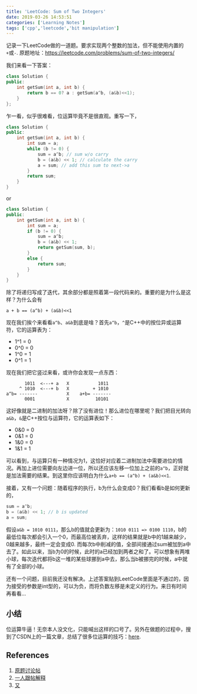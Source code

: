 ```yaml
---
title: 'LeetCode: Sum of Two Integers'
date: 2019-03-26 14:53:51
categories: ['Learning Notes']
tags: ['cpp','leetcode','bit manipulation']
---
```


记录一下LeetCode做的一道题。要求实现两个整数的加法，但不能使用内置的`+`或`-`. 原题地址：https://leetcode.com/problems/sum-of-two-integers/

我们来看一下答案：
```c++
class Solution {
public:
    int getSum(int a, int b) {
        return b == 0? a : getSum(a^b, (a&b)<<1);
    }
};
```

乍一看，似乎很难看，位运算毕竟不是很直观。重写一下，
```c++
class Solution {
public:
    int getSum(int a, int b) {
        int sum = a;
        while (b != 0) {
            sum = a^b; // sum w/o carry
            b = (a&b) << 1; // calculate the carry
            a = sum; // add this sum to next->a
        }
        return sum;
    }
}
```
or
```c++
class Solution {
public:
    int getSum(int a, int b) {
        int sum = a;
        if (b != 0) {
            sum = a^b;
            b = (a&b) << 1;
            return getSum(sum, b);
        }
        else {
            return sum;
        }
    }
}
```
除了将递归写成了迭代，其余部分都是照着第一段代码来的。重要的是为什么是这样？为什么会有
```
a + b == (a^b) + (a&b)<<1
```

现在我们挨个来看看`a^b`、`a&b`到底是啥？首先`a^b`，`^`是C++中的按位异或运算符，它的运算表为：

- 1^1 = 0
- 0^0 = 0
- 1^0 = 1
- 0^1 = 1

现在我们把它竖过来看，或许你会发现一点东西：
```
       1011  <---+ a   X           1011
     ^ 1010  <---+ b   X         + 1010
a^b= -------           X    a+b= -------
       0001            X          10101
```
这好像就是二进制的加法呀？除了没有进位！那么进位在哪里呢？我们把目光转向`a&b`，`&`是C++按位与运算符，它的运算表如下：

- 0&0 = 0
- 0&1 = 0
- 1&0 = 0
- 1&1 = 1

可以看到，与运算只有一种情况为1，这恰好对应着二进制加法中需要进位的情况。再加上进位需要向左边进一位，所以还应该左移一位加上之前的`a^b`，正好就是加法需要的结果。到这里你应该明白为什么`a+b == (a^b) + (a&b)<<1`.

接着，又有一个问题：随着程序的执行，b为什么会变成0？我们看看b是如何更新的，
```c++
sum = a^b;
b = (a&b) << 1; // b is updated
a = sum;
```
假设`a&b = 1010 0111`，那么b的值就会更新为：`1010 0111 => 0100 1110`，b的最低位每次都会引入一个0，而最高位被丢弃，这样的结果就是b中的1越来越少，0越来越多，最终一定会变成0. 而每次b中削减的值，全部间接通过sum被加到a中去了。如此以来，当b为0的时候，此时的a已经加到两者之和了。可以想象有两堆小球，每次迭代都将b这一堆的某些球挪到a中去，那么当b被挪完的时候，a中就有了全部的小球。

还有一个问题，目前我还没有解决。上述答案贴到LeetCode里面是不通过的，因为接受的参数是int型的，可以为负，而将负数左移是未定义的行为。来日有时间再看看...

## 小结

位运算牛逼！无奈本人没文化，只能喊出这样的口号了。另外在做题的过程中，搜到了CSDN上的一篇文章，总结了很多位运算的技巧：[here][4].

## References

1. [原题讨论帖][1]
2. [一人跟帖解释][2]
3. [又][3]

[1]: https://leetcode.com/problems/sum-of-two-integers/discuss/84305/Share-my-C++-solutionseasy-to-understand
[2]: https://leetcode.com/problems/sum-of-two-integers/discuss/84305/Share-my-C++-solutionseasy-to-understand/185730
[3]: https://leetcode.com/problems/sum-of-two-integers/discuss/84305/Share-my-C++-solutionseasy-to-understand/173690
[4]: https://blog.csdn.net/zmazon/article/details/8262185
